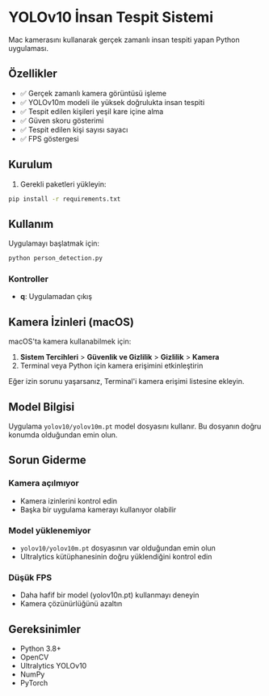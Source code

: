 # YOLOv10 İnsan Tespit Sistemi

Mac kamerasını kullanarak gerçek zamanlı insan tespiti yapan Python uygulaması.

## Özellikler

- ✅ Gerçek zamanlı kamera görüntüsü işleme
- ✅ YOLOv10m modeli ile yüksek doğrulukta insan tespiti
- ✅ Tespit edilen kişileri yeşil kare içine alma
- ✅ Güven skoru gösterimi
- ✅ Tespit edilen kişi sayısı sayacı
- ✅ FPS göstergesi

## Kurulum

1. Gerekli paketleri yükleyin:
```bash
pip install -r requirements.txt
```

## Kullanım

Uygulamayı başlatmak için:
```bash
python person_detection.py
```

### Kontroller

- **q**: Uygulamadan çıkış

## Kamera İzinleri (macOS)

macOS'ta kamera kullanabilmek için:

1. **Sistem Tercihleri** > **Güvenlik ve Gizlilik** > **Gizlilik** > **Kamera**
2. Terminal veya Python için kamera erişimini etkinleştirin

Eğer izin sorunu yaşarsanız, Terminal'i kamera erişimi listesine ekleyin.

## Model Bilgisi

Uygulama `yolov10/yolov10m.pt` model dosyasını kullanır. Bu dosyanın doğru konumda olduğundan emin olun.

## Sorun Giderme

### Kamera açılmıyor
- Kamera izinlerini kontrol edin
- Başka bir uygulama kamerayı kullanıyor olabilir

### Model yüklenemiyor
- `yolov10/yolov10m.pt` dosyasının var olduğundan emin olun
- Ultralytics kütüphanesinin doğru yüklendiğini kontrol edin

### Düşük FPS
- Daha hafif bir model (yolov10n.pt) kullanmayı deneyin
- Kamera çözünürlüğünü azaltın

## Gereksinimler

- Python 3.8+
- OpenCV
- Ultralytics YOLOv10
- NumPy
- PyTorch
